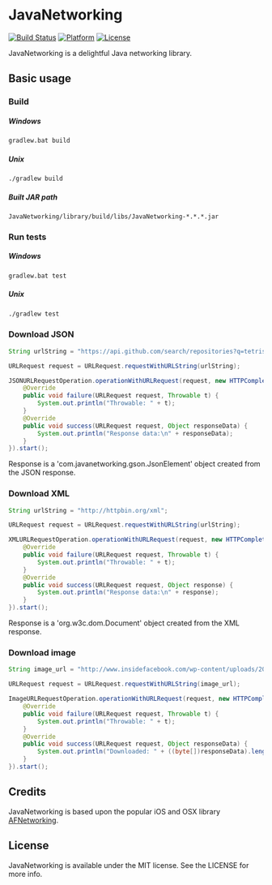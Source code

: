 JavaNetworking
==============

[![Build Status](https://travis-ci.org/JavaNetworking/JavaNetworking.svg?branch=master)](https://travis-ci.org/JavaNetworking/JavaNetworking) [![Platform](http://img.shields.io/badge/platform-java%7Candroid-lightgrey.svg)](https://github.com/JavaNetworking/JavaNetworking) [![License](http://img.shields.io/badge/license-MIT-red.svg)](http://opensource.org/licenses/MIT)

JavaNetworking is a delightful Java networking library.


## Basic usage

### Build

##### Windows
```cmd
gradlew.bat build
```

##### Unix
```bash
./gradlew build
```

##### Built JAR path
```
JavaNetworking/library/build/libs/JavaNetworking-*.*.*.jar
```

### Run tests

##### Windows
```cmd
gradlew.bat test
```

##### Unix
```bash
./gradlew test
```

### Download JSON

```java
String urlString = "https://api.github.com/search/repositories?q=tetris+language:assembly&sort=stars&order=desc";

URLRequest request = URLRequest.requestWithURLString(urlString);

JSONURLRequestOperation.operationWithURLRequest(request, new HTTPCompletion() {
    @Override
    public void failure(URLRequest request, Throwable t) {
        System.out.println("Throwable: " + t);
    }
    @Override
    public void success(URLRequest request, Object responseData) {
        System.out.println("Response data:\n" + responseData);
    }
}).start();
```
Response is a 'com.javanetworking.gson.JsonElement' object created from the JSON response.


### Download XML

```java
String urlString = "http://httpbin.org/xml";

URLRequest request = URLRequest.requestWithURLString(urlString);

XMLURLRequestOperation.operationWithURLRequest(request, new HTTPCompletion() {
    @Override
    public void failure(URLRequest request, Throwable t) {
        System.out.println("Throwable: " + t);
    }
    @Override
    public void success(URLRequest request, Object response) {
        System.out.println("Response data:\n" + response);
    }
}).start();
```
Response is a 'org.w3c.dom.Document' object created from the XML response.


### Download image

```java
String image_url = "http://www.insidefacebook.com/wp-content/uploads/2013/01/profile-150x150.png";

URLRequest request = URLRequest.requestWithURLString(image_url);

ImageURLRequestOperation.operationWithURLRequest(request, new HTTPCompletion() {
	@Override
	public void failure(URLRequest request, Throwable t) {
    	System.out.println("Throwable: " + t);
	}
	@Override
	public void success(URLRequest request, Object responseData) {
		System.out.println("Downloaded: " + ((byte[])responseData).length + " bytes");
	}
}).start();
```

## Credits

JavaNetworking is based upon the popular iOS and OSX library [AFNetworking](http://afnetworking.com/).

## License

JavaNetworking is available under the MIT license. See the LICENSE for more info.
